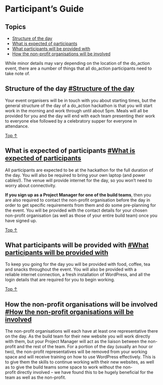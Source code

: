 # Participant’s Guide

## Topics

*   [Structure of the day](#structure-of-the-day)
*   [What is expected of participants](#what-is-expected-of-participants)
*   [What participants will be provided with](#what-participants-will-be-provided-with)
*   [How the non-profit organisations will be involved](#how-the-non-profit-organisations-will-be-involved)

While minor details may vary depending on the location of the do\_action event, there are a number of things that all do\_action participants need to take note of.

## Structure of the day [#Structure of the day](#structure-of-the-day)

Your event organisers will be in touch with you about starting times, but the general structure of the day of a do_action hackathon is that you will start work in the morning and work through until about 5pm. Meals will all be provided for you and the day will end with each team presenting their work to everyone else followed by a celebratory supper for everyone in attendance.

[Top ↑](#top)

## What is expected of participants [#What is expected of participants](#what-is-expected-of-participants)

All participants are expected to be at the hackathon for the full duration of the day. You will also be required to bring your own laptop (and power cables!). The venue will provide internet for the day, so you won’t need to worry about connectivity.

**If you sign up as a Project Manager for one of the build teams**, then you are also required to contact the non-profit organisation before the day in order to get specific requirements from them and do some pre-planning for the event. You will be provided with the contact details for your chosen non-profit organisation (as well as those of your entire build team) once you have signed up.

[Top ↑](#top)

## What participants will be provided with [#What participants will be provided with](#what-participants-will-be-provided-with)

To keep you going for the day you will be provided with food, coffee, tea and snacks throughout the event. You will also be provided with a reliable internet connection, a fresh installation of WordPress, and all the login details that are required for you to begin working.

[Top ↑](#top)

## How the non-profit organisations will be involved [#How the non-profit organisations will be involved](#how-the-non-profit-organisations-will-be-involved)

The non-profit organisations will each have at least one representative there on the day. As the build team for their new website you will work directly with them, but your Project Manager will act as the liaison between the non-profit and the rest of the team. For a portion of the day (usually an hour or two), the non-profit representatives will be removed from your working space and will receive training on how to use WordPress effectively. This is to give them the skills to continue working with their new websites, as well as to give the build teams some space to work without the non-profit directly involved – we have found this to be hugely beneficial for the team as well as the non-profit.
